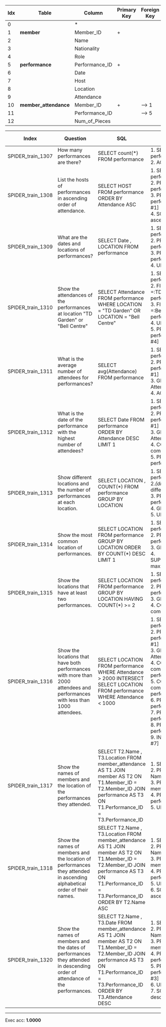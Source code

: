  | Idx | Table      | Column | Primary Key | Foreign Key | 
 | ----------- | ----------- | ----------- | ----------- | ----------- | 
  | 0 |  | * |   |   | 
 | 1 | **member** | Member_ID | + |   | 
 | 2 |   | Name |   |   | 
 | 3 |   | Nationality |   |   | 
 | 4 |   | Role |   |   | 
 | 5 | **performance** | Performance_ID | + |   | 
 | 6 |   | Date |   |   | 
 | 7 |   | Host |   |   | 
 | 8 |   | Location |   |   | 
 | 9 |   | Attendance |   |   | 
 | 10 | **member_attendance** | Member_ID | + | --> 1 | 
 | 11 |   | Performance_ID |   | --> 5 | 
 | 12 |   | Num_of_Pieces |   |   | 
 
  | Index | Question  | SQL | gold QDMR | pred QDMR | Exec | SQL hardness |
  | ----------- | ----------- | ----------- |  ----------- | ----------- | ----------- | ----------- | 
 | SPIDER_train_1307 | How many performances are there? | SELECT count(*) FROM performance | 1. SELECT[tbl:​performance] <br>2. AGGREGATE[count, #1] <br> | 1. SELECT[tbl:​performance] <br>2. AGGREGATE[count, #1] <br> | + | easy | 
  | SPIDER_train_1308 | List the hosts of performances in ascending order of attendance. | SELECT HOST FROM performance ORDER BY Attendance ASC | 1. SELECT[tbl:​performance] <br>2. PROJECT[col:​performance:​Host, #1] <br>3. PROJECT[col:​performance:​Attendance, #1] <br>4. SORT[#2, #3, sortdir:​ascending] <br> | 1. SELECT[tbl:​performance] <br>2. PROJECT[col:​performance:​Host, #1] <br>3. PROJECT[col:​performance:​Attendance, #1] <br>4. SORT[#2, #3, sortdir:​ascending] <br> | + | easy | 
  | SPIDER_train_1309 | What are the dates and locations of performances? | SELECT Date ,  LOCATION FROM performance | 1. SELECT[tbl:​performance] <br>2. PROJECT[col:​performance:​Date, #1] <br>3. PROJECT[col:​performance:​Location, #1] <br>4. UNION[#2, #3] <br> | 1. SELECT[tbl:​performance] <br>2. PROJECT[col:​performance:​Date, #1] <br>3. PROJECT[col:​performance:​Location, #1] <br>4. UNION[#2, #3] <br> | + | medium | 
  | SPIDER_train_1310 | Show the attendances of the performances at location "TD Garden" or "Bell Centre" | SELECT Attendance FROM performance WHERE LOCATION  =  "TD Garden" OR LOCATION  =  "Bell Centre" | 1. SELECT[tbl:​performance] <br>2. FILTER[#1, comparative:​=:​TD Garden:​col:​performance:​Location] <br>3. FILTER[#1, comparative:​=:​Bell Centre:​col:​performance:​Location] <br>4. UNION[#2, #3] <br>5. PROJECT[col:​performance:​Attendance, #4] <br> | 1. SELECT[tbl:​performance] <br>2. COMPARATIVE[#1, #1, comparative:​=:​TD Garden:​col:​performance:​Location] <br>3. COMPARATIVE[#1, #1, comparative:​=:​Bell Centre:​col:​performance:​Location] <br>4. UNION[#2, #3] <br>5. PROJECT[col:​performance:​Attendance, #4] <br> | + | medium | 
  | SPIDER_train_1311 | What is the average number of attendees for performances? | SELECT avg(Attendance) FROM performance | 1. SELECT[tbl:​performance] <br>2. PROJECT[col:​performance:​Attendance, #1] <br>3. GROUP[col:​performance:​Attendance, #2, #1] <br>4. AGGREGATE[avg, #3] <br> | 1. SELECT[tbl:​performance] <br>2. PROJECT[col:​performance:​Attendance, #1] <br>3. GROUP[sum, #2, #1] <br>4. AGGREGATE[avg, #3] <br> | + | easy | 
  | SPIDER_train_1312 | What is the date of the performance with the highest number of attendees? | SELECT Date FROM performance ORDER BY Attendance DESC LIMIT 1 | 1. SELECT[tbl:​performance] <br>2. PROJECT[col:​performance:​Attendance, #1] <br>3. GROUP[col:​performance:​Attendance, #2, #1] <br>4. COMPARATIVE[#1, #3, comparative:​max:​None] <br>5. PROJECT[col:​performance:​Date, #4] <br> | 1. SELECT[tbl:​performance] <br>2. PROJECT[col:​performance:​Attendance, #1] <br>3. GROUP[sum, #2, #1] <br>4. SUPERLATIVE[comparative:​max:​None, #1, #3] <br>5. PROJECT[col:​performance:​Date, #4] <br> | + | medium | 
  | SPIDER_train_1313 | Show different locations and the number of performances at each location. | SELECT LOCATION ,  COUNT(*) FROM performance GROUP BY LOCATION | 1. SELECT[col:​performance:​Location] <br>2.*(distinct)* PROJECT[the different #REF, #1] <br>3. PROJECT[tbl:​performance, #2] <br>4. GROUP[count, #3, #2] <br>5. UNION[#2, #4] <br> | 1. SELECT[col:​performance:​Location] <br>2.*(distinct)* PROJECT[None, #1] <br>3. PROJECT[tbl:​performance, #2] <br>4. GROUP[count, #3, #2] <br>5. UNION[#2, #4] <br> | + | medium | 
  | SPIDER_train_1314 | Show the most common location of performances. | SELECT LOCATION FROM performance GROUP BY LOCATION ORDER BY COUNT(*) DESC LIMIT 1 | 1. SELECT[col:​performance:​Location] <br>2. PROJECT[tbl:​performance, #1] <br>3. GROUP[count, #2, #1] <br>4. SUPERLATIVE[comparative:​max:​None, #1, #3] <br> | 1. SELECT[col:​performance:​Location] <br>2. PROJECT[tbl:​performance, #1] <br>3. GROUP[count, #2, #1] <br>4. SUPERLATIVE[comparative:​max:​None, #1, #3] <br> | + | hard | 
  | SPIDER_train_1315 | Show the locations that have at least two performances. | SELECT LOCATION FROM performance GROUP BY LOCATION HAVING COUNT(*)  >=  2 | 1. SELECT[col:​performance:​Location] <br>2. PROJECT[tbl:​performance, #1] <br>3. GROUP[count, #2, #1] <br>4. COMPARATIVE[#1, #3, comparative:​>=:​2] <br> | 1. SELECT[col:​performance:​Location] <br>2. PROJECT[tbl:​performance, #1] <br>3. GROUP[count, #2, #1] <br>4. COMPARATIVE[#1, #3, comparative:​>=:​2] <br> | + | easy | 
  | SPIDER_train_1316 | Show the locations that have both performances with more than 2000 attendees and performances with less than 1000 attendees. | SELECT LOCATION FROM performance WHERE Attendance  >  2000 INTERSECT SELECT LOCATION FROM performance WHERE Attendance  <  1000 | 1. SELECT[tbl:​performance] <br>2. PROJECT[col:​performance:​Attendance, #1] <br>3. GROUP[col:​performance:​Attendance, #2, #1] <br>4. COMPARATIVE[#1, #3, comparative:​>:​2000:​col:​performance:​Attendance] <br>5. COMPARATIVE[#1, #3, comparative:​<:​1000:​col:​performance:​Attendance] <br>6. PROJECT[col:​performance:​Location, #4] <br>7. PROJECT[col:​performance:​Location, #5] <br>8. PROJECT[col:​performance:​Location, #1] <br>9. INTERSECTION[#8, #6, #7] <br> | 1. SELECT[tbl:​performance] <br>2. PROJECT[col:​performance:​Attendance, #1] <br>3. GROUP[sum, #2, #1] <br>4. COMPARATIVE[#1, #3, comparative:​>:​2000:​col:​performance:​Attendance] <br>5. COMPARATIVE[#1, #3, comparative:​<:​1000:​col:​performance:​Attendance] <br>6. PROJECT[col:​performance:​Location, #4] <br>7. PROJECT[col:​performance:​Location, #5] <br>8. PROJECT[col:​performance:​Location, #1] <br>9. INTERSECTION[#8, #6, #7] <br> | + | hard | 
  | SPIDER_train_1317 | Show the names of members and the location of the performances they attended. | SELECT T2.Name ,  T3.Location FROM member_attendance AS T1 JOIN member AS T2 ON T1.Member_ID  =  T2.Member_ID JOIN performance AS T3 ON T1.Performance_ID  =  T3.Performance_ID | 1. SELECT[tbl:​member] <br>2. PROJECT[col:​member:​Name, #1] <br>3. PROJECT[tbl:​member_attendance, #1] <br>4. PROJECT[col:​performance:​Location, #3] <br>5. UNION[#2, #4] <br> | 1. SELECT[tbl:​member] <br>2. PROJECT[col:​member:​Name, #1] <br>3. PROJECT[tbl:​member_attendance, #1] <br>4. PROJECT[col:​performance:​Location, #3] <br>5. UNION[#2, #4] <br> | + | medium | 
  | SPIDER_train_1318 | Show the names of members and the location of performances they attended in ascending alphabetical order of their names. | SELECT T2.Name ,  T3.Location FROM member_attendance AS T1 JOIN member AS T2 ON T1.Member_ID  =  T2.Member_ID JOIN performance AS T3 ON T1.Performance_ID  =  T3.Performance_ID ORDER BY T2.Name ASC | 1. SELECT[tbl:​member] <br>2. PROJECT[col:​member:​Name, #1] <br>3. PROJECT[tbl:​member_attendance, #1] <br>4. PROJECT[col:​performance:​Location, #3] <br>5. UNION[#2, #4] <br>6. SORT[#5, #2, sortdir:​ascending] <br> | 1. SELECT[tbl:​member] <br>2. PROJECT[col:​member:​Name, #1] <br>3. PROJECT[tbl:​member_attendance, #1] <br>4. PROJECT[col:​performance:​Location, #3] <br>5. UNION[#2, #4] <br>6. SORT[#5, #2, sortdir:​ascending] <br> | + | hard | 
  | SPIDER_train_1320 | Show the names of members and the dates of performances they attended in descending order of attendance of the performances. | SELECT T2.Name ,  T3.Date FROM member_attendance AS T1 JOIN member AS T2 ON T1.Member_ID  =  T2.Member_ID JOIN performance AS T3 ON T1.Performance_ID  =  T3.Performance_ID ORDER BY T3.Attendance DESC | 1. SELECT[tbl:​member] <br>2. PROJECT[col:​member:​Name, #1] <br>3. PROJECT[tbl:​member_attendance, #1] <br>4. PROJECT[col:​performance:​Date, #3] <br>5. PROJECT[col:​performance:​Attendance, #3] <br>6. UNION[#2, #4] <br>7. SORT[#6, #5, sortdir:​descending] <br> | 1. SELECT[tbl:​member] <br>2. PROJECT[col:​member:​Name, #1] <br>3. PROJECT[tbl:​member_attendance, #1] <br>4. PROJECT[col:​performance:​Date, #3] <br>5. PROJECT[col:​performance:​Attendance, #3] <br>6. UNION[#2, #4] <br>7. SORT[#6, #5, sortdir:​descending] <br> | + | hard | 
 ***
 Exec acc: **1.0000**
